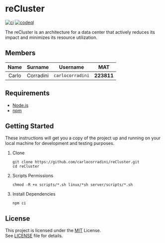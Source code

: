 # reCluster

[![ci](https://github.com/carlocorradini/reCluster/actions/workflows/ci.yml/badge.svg)](https://github.com/carlocorradini/reCluster/actions/workflows/ci.yml)
[![codeql](https://github.com/carlocorradini/reCluster/actions/workflows/codeql.yml/badge.svg)](https://github.com/carlocorradini/reCluster/actions/workflows/codeql.yml)

The reCluster is an architecture for a data center that actively reduces its impact and minimizes its resource utilization.

## Members

| Name  |  Surname  |     Username     |    MAT     |
| :---: | :-------: | :--------------: | :--------: |
| Carlo | Corradini | `carlocorradini` | **223811** |

## Requirements

- [Node.js](https://nodejs.org)
- [npm](https://www.npmjs.com)

## Getting Started

These instructions will get you a copy of the project up and running on your
local machine for development and testing purposes.

1. Clone

   ```console
   git clone https://github.com/carlocorradini/reCluster.git
   cd reCluster
   ```

1. Scripts Permissions

   ```console
   chmod -R +x scripts/*.sh linux/*sh server/scripts/*.sh
   ```

1. Install Dependencies

   ```console
   npm ci
   ```

## License

This project is licensed under the [MIT](https://opensource.org/licenses/MIT) License. \
See [LICENSE](LICENSE) file for details.

